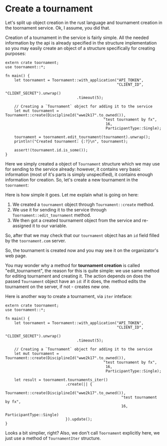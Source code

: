 # Create a tournament

Let's split up object creation in the rust language and tournament creation in the toornament
service. Ok, I assume, you did that.

Creation of a tournament in the service is fairly simple. All the needed information by the api is
already specified in the structure implementation so you may easily create an object of a structure
specifically for creating purposes:

```rust,no_run
extern crate toornament;
use toornament::*;

fn main() {
    let toornament = Toornament::with_application("API_TOKEN",
                                                  "CLIENT_ID",
                                                  "CLIENT_SECRET").unwrap()
                                .timeout(5);

    // Creating a `Tournament` object for adding it to the service
    let mut tournament = Tournament::create(DisciplineId("wwe2k17".to_owned()),
                                            "test tournament by fx",
                                             16,
                                             ParticipantType::Single);

    tournament = toornament.edit_tournament(tournament).unwrap();
    println!("Created tournament: {:?}\n", tournament);

    assert!(tournament.id.is_some());
}
```

Here we simply created a object of `Tournament` structure which we may use for sending to the
service already: however, it contains very basic information (most of it's parts is simply
unspecified), it contains enough information for creation. So, let's create a new tournament in the
`toornament`:

Here is how simple it goes. Let me explain what is going on here:

1. We created a `tournament` object through `Tournament::create` method.
2. We use it for sending it to the service through `Toornament::edit_tournament` method.
3. We then got a created tournament object from the service and re-assigned it to our variable.

So, after that we may check that our `tournament` object has an `id` field filled by the
`toornament.com` server.


So, the tournament is created now and you may see it on the organizator's web page.

You may wonder why a method for **tournament creation** is called "edit_tournament", the
reason for this is quite simple: we use same method for editing tournament and creating it. The
action depends on does the passed `Tournament` object have an `id`: if it does, the method edits
the tournament on the server, if not - creates new one.

Here is another way to create a tournament, via `iter` inteface:

```rust,no_run
extern crate toornament;
use toornament::*;

fn main() {
    let toornament = Toornament::with_application("API_TOKEN",
                                                  "CLIENT_ID",
                                                  "CLIENT_SECRET").unwrap()
                                .timeout(5);

    // Creating a `Tournament` object for adding it to the service
    let mut tournament = Tournament::create(DisciplineId("wwe2k17".to_owned()),
                                            "test tournament by fx",
                                             16,
                                             ParticipantType::Single);

    let result = toornament.tournaments_iter()
                           .create(|| {
                                 Tournament::create(DisciplineId("wwe2k17".to_owned()),
                                                    "test tournament by fx",
                                                    16,
                                                    ParticipantType::Single)
                           }).update();
}
```

Looks a bit simplier, right? Also, we don't call `Toornament` explicitly here, we just use a method
of `TournamentIter` structure.
